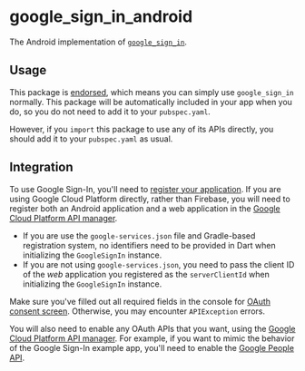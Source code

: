 # google\_sign\_in\_android

The Android implementation of [`google_sign_in`][1].

## Usage

This package is [endorsed][2], which means you can simply use `google_sign_in`
normally. This package will be automatically included in your app when you do,
so you do not need to add it to your `pubspec.yaml`.

However, if you `import` this package to use any of its APIs directly, you
should add it to your `pubspec.yaml` as usual.

[1]: https://pub.dev/packages/google_sign_in
[2]: https://flutter.dev/to/endorsed-federated-plugin

## Integration

To use Google Sign-In, you'll need to
[register your application](https://firebase.google.com/docs/android/setup).
If you are using Google Cloud Platform directly, rather than Firebase, you will
need to register both an Android application and a web application in the
[Google Cloud Platform API manager](https://console.developers.google.com/).

* If you are use the `google-services.json` file and Gradle-based registration
  system, no identifiers need to be provided in Dart when initializing the
  `GoogleSignIn` instance.
* If you are not using `google-services.json`, you need to pass the client
  ID of the *web* application you registered as the `serverClientId` when
  initializing the `GoogleSignIn` instance.

Make sure you've filled out all required fields in the console for
[OAuth consent screen](https://console.developers.google.com/apis/credentials/consent).
Otherwise, you may encounter `APIException` errors.

You will also need to enable any OAuth APIs that you want, using the
[Google Cloud Platform API manager](https://console.developers.google.com/). For
example, if you want to mimic the behavior of the Google Sign-In example app,
you'll need to enable the
[Google People API](https://developers.google.com/people/).
